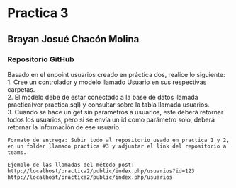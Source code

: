 <h1>Practica 3</h1>

<h2>Brayan Josué Chacón Molina</h2>

<h3>Repositorio GitHub </h3>

Basado en el enpoint usuarios creado en práctica dos, realice lo 
siguiente: <br>
      1. Cree un controlador y modelo llamado Usuario en sus respectivas carpetas. <br>
      2. El modelo debe de estar conectado a la base de datos llamada practica(ver practica.sql) y consultar sobre la tabla llamada usuarios. <br>
      3. Cuando se hace un get sin parametros a usuarios, este deberá retornar todos los usuarios, pero si se envía un id como parámetro solo, deberá retornar la información de ese usuario. <br>
      
    Formato de entrega: Subir todo al repositorio usado en practica 1 y 2, en un folder llamado practica #3 y adjuntar el link del repositorio a teams.
    
    Ejemplo de las llamadas del método post: 
    http://localhost/practica2/public/index.php/usuarios?id=123 
    http://localhost/practica2/public/index.php/usuarios
